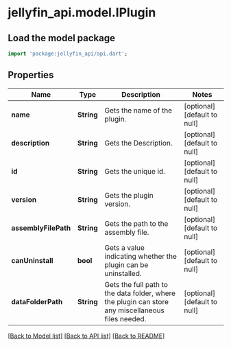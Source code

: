 # jellyfin_api.model.IPlugin

## Load the model package
```dart
import 'package:jellyfin_api/api.dart';
```

## Properties
Name | Type | Description | Notes
------------ | ------------- | ------------- | -------------
**name** | **String** | Gets the name of the plugin. | [optional] [default to null]
**description** | **String** | Gets the Description. | [optional] [default to null]
**id** | **String** | Gets the unique id. | [optional] [default to null]
**version** | **String** | Gets the plugin version. | [optional] [default to null]
**assemblyFilePath** | **String** | Gets the path to the assembly file. | [optional] [default to null]
**canUninstall** | **bool** | Gets a value indicating whether the plugin can be uninstalled. | [optional] [default to null]
**dataFolderPath** | **String** | Gets the full path to the data folder, where the plugin can store any miscellaneous files needed. | [optional] [default to null]

[[Back to Model list]](../README.md#documentation-for-models) [[Back to API list]](../README.md#documentation-for-api-endpoints) [[Back to README]](../README.md)


